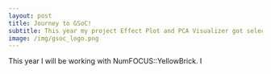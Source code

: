```yaml
---
layout: post
title: Journey to GSoC!
subtitle: This year my project Effect Plot and PCA Visualizer got selected for GSoC’19 under NumFOCUS::YellowBrick. I will be spending my summers interacting with the awesome community of YellowBrick, making new friends and coding up open-source projects and helping community as a whole. Wanna know how I got selected for GSoC’19?
image: /img/gsoc_logo.png
---
```


This year I will be working with NumFOCUS::YellowBrick. I